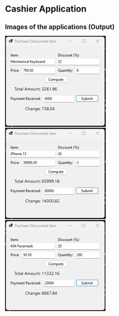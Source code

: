 # Cashier Application

## Images of the applications (Output)

![Image of Output 1](Images/Output1.png)
![Image of Output 2](Images/Output2.png)
![Image of Output 3](Images/Output3.png)
